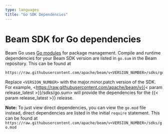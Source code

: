 ```yaml
---
type: languages
title: "Go SDK Dependencies"
---
```

<!--
Licensed under the Apache License, Version 2.0 (the "License");
you may not use this file except in compliance with the License.
You may obtain a copy of the License at

http://www.apache.org/licenses/LICENSE-2.0

Unless required by applicable law or agreed to in writing, software
distributed under the License is distributed on an "AS IS" BASIS,
WITHOUT WARRANTIES OR CONDITIONS OF ANY KIND, either express or implied.
See the License for the specific language governing permissions and
limitations under the License.
-->

# Beam SDK for Go dependencies

Beam Go uses [Go modules](https://go.dev/blog/using-go-modules) for package management.
Compile and runtime dependencies for your Beam SDK version are listed in `go.sum` in the Beam repository.
This can be found at

```
https://raw.githubusercontent.com/apache/beam/v<VERSION_NUMBER>/sdks/go.sum
```

Replace `<VERSION_NUMBER>` with the major.minor.patch version of the SDK. For example, <https://raw.githubusercontent.com/apache/beam/v{{< param release_latest >}}/sdks/go.sum> will provide the dependencies for the {{< param release_latest >}} release.

**Note:** To just view direct dependencies, you can view the `go.mod` file instead, direct dependencies
are listed in the initial `require` statement. This can be found at `https://raw.githubusercontent.com/apache/beam/v<VERSION_NUMBER>/sdks/go.mod`